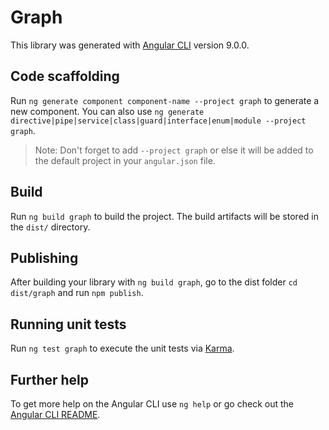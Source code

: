 # Graph

This library was generated with [Angular CLI](https://github.com/angular/angular-cli) version 9.0.0.

## Code scaffolding

Run `ng generate component component-name --project graph` to generate a new component. You can also use `ng generate directive|pipe|service|class|guard|interface|enum|module --project graph`.
> Note: Don't forget to add `--project graph` or else it will be added to the default project in your `angular.json` file. 

## Build

Run `ng build graph` to build the project. The build artifacts will be stored in the `dist/` directory.

## Publishing

After building your library with `ng build graph`, go to the dist folder `cd dist/graph` and run `npm publish`.

## Running unit tests

Run `ng test graph` to execute the unit tests via [Karma](https://karma-runner.github.io).

## Further help

To get more help on the Angular CLI use `ng help` or go check out the [Angular CLI README](https://github.com/angular/angular-cli/blob/master/README.md).
